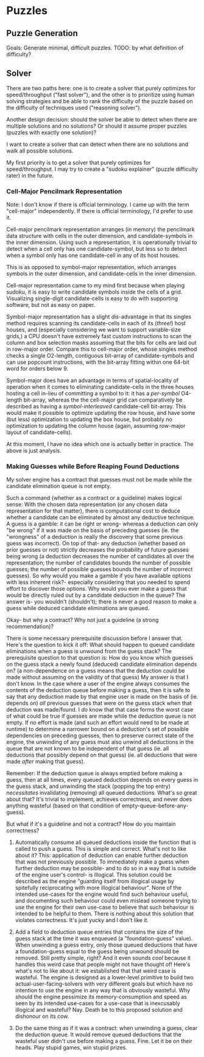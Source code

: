 # Puzzles

## Puzzle Generation

Goals: Generate minimal, difficult puzzles. TODO: by what definition of difficulty?

## Solver

There are two paths here: one is to create a solver that purely optimizes for speed/throughput ("fast solver"), and the other is to prioritize using human solving strategies and be able to rank the difficulty of the puzzle based on the difficulty of techniques used ("reasoning solver").

Another design decision: should the solver be able to detect when there are multiple solutions and no solutions? Or should it assume proper puzzles (puzzles with exactly one solution)?

I want to create a solver that can detect when there are no solutions and walk all possible solutions.

My first priority is to get a solver that purely optimizes for speed/throughput. I may try to create a "sudoku explainer" (puzzle difficulty rater) in the future.

### Cell-Major Pencilmark Representation

Note: I don't know if there is official terminology. I came up with the term "cell-major" independently. If there is official terminology, I'd prefer to use it.

Cell-major pencilmark representation arranges (in memory) the pencilmark data structure with cells in the outer dimension, and candidate-symbols in the inner dimension. Using such a representation, it is operationally trivial to detect when a cell only has one candidate-symbol, but less so to detect when a symbol only has one candidate-cell in any of its host houses.

This is as opposed to symbol-major representation, which arranges symbols in the outer dimension, and candidate-cells in the inner dimension.

Cell-major representation came to my mind first because when playing sudoku, it is easy to write candidate symbols inside the cells of a grid. Visualizing single-digit candidate-cells is easy to do with supporting software, but not as easy on paper.

Symbol-major representation has a slight _dis_-advantage in that its singles method requires scanning its candidate-cells in each of its (_three!_) host houses, and (especially considering we want to support variable-size grids,) a CPU doesn't have extremely fast custom instructions to scan the column and box selection masks assuming that the bits for cells are laid out in row-major order. Compare this to cell-major order, whose singles method checks a single O2-length, contiguous bit-array of candidate-symbols and can use popcount instructions, with the bit-array fitting within one 64-bit word for orders below 9.

Symbol-major does have an advantage in terms of spatial-locality of operation when it comes to eliminating candidate-cells in the three houses hosting a cell in-lieu of committing a symbol to it: it has a _per-symbol_ O4-length bit-array, whereas the the cell-major grid can comparatively be described as having a _symbol-interleaved_ candidate-cell bit-array. This would make it possible to optimize updating the row house, and have some (but less) optimization to updating the box house, but probably no optimization to updating the column house (again, assuming row-major layout of candidate-cells).

At this moment, I have no idea which one is actually better in practice. The above is just analysis.

### Making Guesses while Before Reaping Found Deductions

My solver engine has a contract that guesses must not be made while the candidate elimination queue is not empty.

Such a command (whether as a contract or a guideline) makes logical sense: With the chosen data representation (or any chosen data representation for that matter), there is computational cost to deduce whether a candidate can be eliminated by almost any deductive technique. A guess is a gamble: it can be right or wrong- whereas a deduction can only "be wrong" if it was made on the basis of preceding guesses (ie. the "wrongness" of a deduction is really the discovery that some previous guess was incorrect). On top of that- any deduction (whether based on prior guesses or not) strictly decreases the probability of future guesses being wrong (a deduction decreases the number of candidates all over the representation; the number of candidates bounds the number of possible guesses; the number of possible guesses bounds the number of incorrect guesses). So why would you make a gamble if you have available options with less inherent risk?- especially considering that you needed to spend effort to discover those options. Why would you ever make a guess that would be directly ruled out by a candidate deduction in the queue? The answer is- you wouldn't (shouldn't); there is never a good reason to make a guess while deduced candidate eliminations are queued.

Okay- but why a contract? Why not just a guideline (a strong recommendation)?

There is some necessary prerequisite discussion before I answer that. Here's the question to kick it off: What should happen to queued candidate eliminations when a guess is unwound from the guess stack? The prerequisite question to that question is: How do you know which guesses on the guess stack a newly found (deduced) candidate elimination depends on? (a non-dependence on a guess means that the deduction could be made without assuming on the validity of that guess) My answer is that I don't know. In the case where a user of the engine always consumes the contents of the deduction queue before making a guess, then it is safe to say that any deduction made by that engine user is made on the basis of (ie. depends on) _all_ previous guesses that were on the guess stack when that deduction was made/found. I _do_ know that that case forms the worst case of what could be true if guesses are made while the deduction queue is not empty. If no effort is made (and such an effort would need to be made at runtime) to determine a narrower bound on a deduction's set of possible dependencies on preceding guesses, then to preserve correct state of the engine, the unwinding of any guess must also unwind all deductions in the queue that are not known to be independent of that guess (ie. all deductions that possibly depend on that guess) (ie. all deductions that were made _after_ making that guess).

Remember: If the deduction queue is always emptied before making a guess, then at all times, every queued deduction depends on every guess in the guess stack, and unwinding the stack (popping the top entry) _necessitates_ invalidating (removing) all queued deductions. What's so great about that? It's trivial to implement, achieves correctness, and never does anything wasteful (based on that condition of empty-queue-before-any-guess).

But what if it's a guideline and not a contract? How do you maintain correctness?

1. Automatically consume all queued deductions inside the function that is called to push a guess. This is simple and correct. What's not to like about it? This: application of deduction can enable further deduction that was not previously possible. To immediately make a guess when further deduction may be possible- and to do so in a way that is outside of the engine user's control- is illogical. This solution could be described as the engine "guarding itself from illogical usage by spitefully reciprocating with more illogical behaviour". None of the intended use-cases for the engine would find such behaviour useful, and documenting such behaviour could even mislead someone trying to use the engine for their own use-case to believe that such behaviour is intended to be helpful to them. There is nothing about this solution that violates correctness. It's just yucky and I don't like it.

1. Add a field to deduction queue entries that contains the size of the guess stack at the time it was enqueued (a "foundation-guess" value). When unwinding a guess entry, only those queued deductions that have a foundation-guess equal to the guess being unwound should be removed. Still pretty simple, right? And it even sounds _cool_ because it handles this weird case that people might not have thought of! Here's what's not to like about it: we established that that weird case is wasteful. The engine is designed as a lower-level primitive to build two actual-user-facing-solvers with very different goals but which have no intention to use the engine in any way that is obviously wasteful. Why should the engine pessimize its memory-consumption and speed as seen by its intended use-cases for a use-case that is inexcusably illogical and wasteful? Nay. Death be to this proposed solution and dishonour on its cow.

1. Do the same thing as if it was a contract: when unwinding a guess, clear the deduction queue. It would remove queued deductions that the wasteful user didn't use before making a guess. Fine. Let it be on their heads. Play stupid games, win stupid prizes.